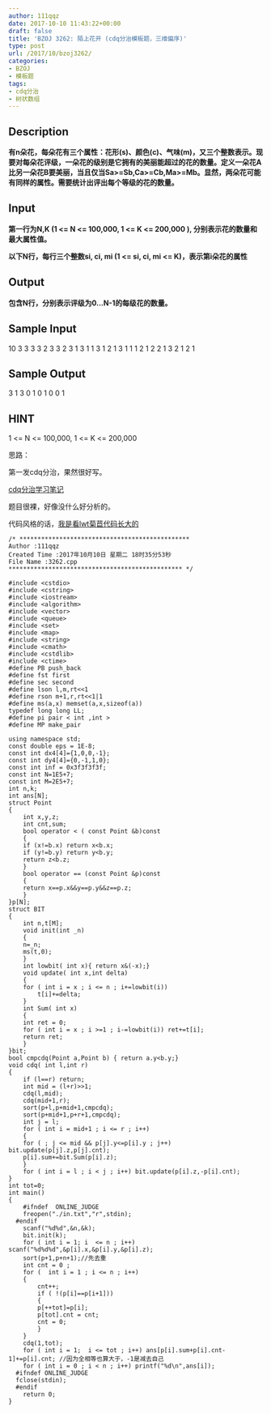 ```yaml
---
author: 111qqz
date: 2017-10-10 11:43:22+00:00
draft: false
title: 'BZOJ 3262: 陌上花开 (cdq分治模板题，三维偏序)'
type: post
url: /2017/10/bzoj3262/
categories:
- BZOJ
- 模板题
tags:
- cdq分治
- 树状数组
---
```








## Description







**有n朵花，每朵花有三个属性：花形(s)、颜色(c)、气味(m)，又三个整数表示。现要对每朵花评级，一朵花的级别是它拥有的美丽能超过的花的数量。定义一朵花A比另一朵花B要美丽，当且仅当Sa>=Sb,Ca>=Cb,Ma>=Mb。显然，两朵花可能有同样的属性。需要统计出评出每个等级的花的数量。**








## Input








**第一行为N,K (1 <= N <= 100,000, 1 <= K <= 200,000 ), 分别表示花的数量和最大属性值。**




**以下N行，每行三个整数si, ci, mi (1 <= si, ci, mi <= K)，表示第i朵花的属性**








## Output








**包含N行，分别表示评级为0...N-1的每级花的数量。**








## Sample Input





10 3
3 3 3
2 3 3
2 3 1
3 1 1
3 1 2
1 3 1
1 1 2
1 2 2
1 3 2
1 2 1






## Sample Output





3
1
3
0
1
0
1
0
0
1






## HINT







1 <= N <= 100,000, 1 <= K <= 200,000







思路：

第一发cdq分治，果然很好写。

[cdq分治学习笔记](https://111qqz.com/wordpress/2017/10/cdq%E5%88%86%E6%B2%BB%E5%AD%A6%E4%B9%A0%E7%AC%94%E8%AE%B0/)

题目很裸，好像没什么好分析的。

代码风格的话，[我是看lwt菊苣代码长大的](http://blog.csdn.net/lwt36/article/details/50625051)


    
    /* ***********************************************
    Author :111qqz
    Created Time :2017年10月10日 星期二 18时35分53秒
    File Name :3262.cpp
    ************************************************ */
    
    #include <cstdio>
    #include <cstring>
    #include <iostream>
    #include <algorithm>
    #include <vector>
    #include <queue>
    #include <set>
    #include <map>
    #include <string>
    #include <cmath>
    #include <cstdlib>
    #include <ctime>
    #define PB push_back
    #define fst first
    #define sec second
    #define lson l,m,rt<<1
    #define rson m+1,r,rt<<1|1
    #define ms(a,x) memset(a,x,sizeof(a))
    typedef long long LL;
    #define pi pair < int ,int >
    #define MP make_pair
    
    using namespace std;
    const double eps = 1E-8;
    const int dx4[4]={1,0,0,-1};
    const int dy4[4]={0,-1,1,0};
    const int inf = 0x3f3f3f3f;
    const int N=1E5+7;
    const int M=2E5+7;
    int n,k;
    int ans[N];
    struct Point
    {
        int x,y,z;
        int cnt,sum;
        bool operator < ( const Point &b)const
        {
        if (x!=b.x) return x<b.x;
        if (y!=b.y) return y<b.y;
        return z<b.z;
        }
        bool operator == (const Point &p)const
        {
        return x==p.x&&y==p.y&&z==p.z;
        }
    }p[N];
    struct BIT
    {
        int n,t[M];
        void init(int _n)
        {
        n=_n;
        ms(t,0);
        }
        int lowbit( int x){ return x&(-x);}
        void update( int x,int delta)
        {
        for ( int i = x ; i <= n ; i+=lowbit(i))
            t[i]+=delta;
        }
        int Sum( int x)
        {
        int ret = 0;
        for ( int i = x ; i >=1 ; i-=lowbit(i)) ret+=t[i];
        return ret;
        }
    }bit;
    bool cmpcdq(Point a,Point b) { return a.y<b.y;}
    void cdq( int l,int r)
    {
        if (l==r) return;
        int mid = (l+r)>>1;
        cdq(l,mid);
        cdq(mid+1,r);
        sort(p+l,p+mid+1,cmpcdq);
        sort(p+mid+1,p+r+1,cmpcdq);
        int j = l;
        for ( int i = mid+1 ; i <= r ; i++)
        {
        for ( ; j <= mid && p[j].y<=p[i].y ; j++) bit.update(p[j].z,p[j].cnt);
        p[i].sum+=bit.Sum(p[i].z);
        }
        for ( int i = l ; i < j ; i++) bit.update(p[i].z,-p[i].cnt);
    }
    int tot=0;
    int main()
    {
        #ifndef  ONLINE_JUDGE 
        freopen("./in.txt","r",stdin);
      #endif
        scanf("%d%d",&n,&k);
        bit.init(k);
        for ( int i = 1; i  <= n ; i++) scanf("%d%d%d",&p[i].x,&p[i].y,&p[i].z);
        sort(p+1,p+n+1);//先去重
        int cnt = 0 ;
        for (  int i = 1 ; i <= n ; i++)
        {
            cnt++;
            if ( !(p[i]==p[i+1]))
            {
            p[++tot]=p[i];
            p[tot].cnt = cnt;
            cnt = 0;
            }
        }
        cdq(1,tot);
        for ( int i = 1;  i <= tot ; i++) ans[p[i].sum+p[i].cnt-1]+=p[i].cnt; //因为全相等也算大于，-1是减去自己
        for ( int i = 0 ; i < n ; i++) printf("%d\n",ans[i]);
      #ifndef ONLINE_JUDGE  
      fclose(stdin);
      #endif
        return 0;
    }
    






